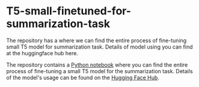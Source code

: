 # T5-small-finetuned-for-summarization-task
The repository has a  where we can find the entire process of fine-tuning small T5 model for summarization task. Details of model using you can find at the huggingface hub here.

The repository contains a [Python notebook](https://github.com/AndreRab/T5-small-finetuned-for-summarization-task/blob/main/Summarization_task.ipynb) where you can find the entire process of fine-tuning a small T5 model for the summarization task. Details of the model's usage can be found on the [Hugging Face Hub](https://huggingface.co/AndreiRabau/t5-small-finetuned-cnn_daily_mail).
